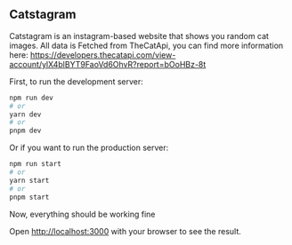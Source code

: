 ## Catstagram
Catstagram is an instagram-based website that shows you random cat images. All data is Fetched from TheCatApi, you can find more information here: https://developers.thecatapi.com/view-account/ylX4blBYT9FaoVd6OhvR?report=bOoHBz-8t

First, to run the development server:
```bash
npm run dev
# or
yarn dev
# or
pnpm dev
```

Or if you want to run the production server: 
```bash
npm run start
# or
yarn start
# or
pnpm start
```
Now, everything should be working fine

Open [http://localhost:3000](http://localhost:3000) with your browser to see the result.


